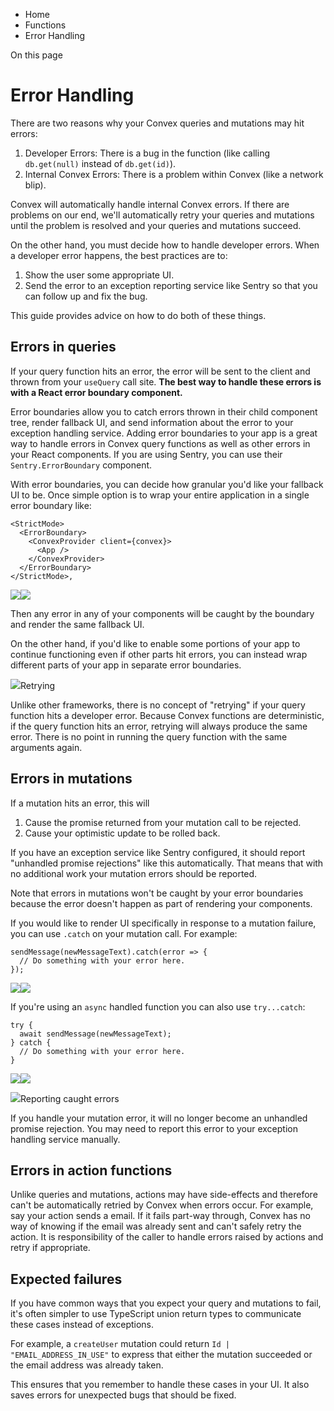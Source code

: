 <div>

<div>

<div>

<div>

-   Home
-   Functions
-   Error Handling

<div>

On this page

</div>

<div>

<div>

# Error Handling

</div>

There are two reasons why your Convex queries and mutations may hit
errors:

1.  Developer Errors: There is a bug in the function (like calling
    `db.get(null)` instead of `db.get(id)`).
2.  Internal Convex Errors: There is a problem within Convex (like a
    network blip).

Convex will automatically handle internal Convex errors. If there are
problems on our end, we\'ll automatically retry your queries and
mutations until the problem is resolved and your queries and mutations
succeed.

On the other hand, you must decide how to handle developer errors. When
a developer error happens, the best practices are to:

1.  Show the user some appropriate UI.
2.  Send the error to an exception reporting service like Sentry so that
    you can follow up and fix the bug.

This guide provides advice on how to do both of these things.

## Errors in queries​

If your query function hits an error, the error will be sent to the
client and thrown from your `useQuery` call site. **The best way to
handle these errors is with a React error boundary component.**

Error boundaries allow you to catch errors thrown in their child
component tree, render fallback UI, and send information about the error
to your exception handling service. Adding error boundaries to your app
is a great way to handle errors in Convex query functions as well as
other errors in your React components. If you are using Sentry, you can
use their `Sentry.ErrorBoundary` component.

With error boundaries, you can decide how granular you\'d like your
fallback UI to be. Once simple option is to wrap your entire application
in a single error boundary like:

<div>

<div>

    <StrictMode>
      <ErrorBoundary>
        <ConvexProvider client={convex}>
          <App />
        </ConvexProvider>
      </ErrorBoundary>
    </StrictMode>,

<div>

![](data:image/svg+xml;base64,PHN2Zz48cGF0aD48L3BhdGg+PC9zdmc+)![](data:image/svg+xml;base64,PHN2Zz48cGF0aD48L3BhdGg+PC9zdmc+)

</div>

</div>

</div>

Then any error in any of your components will be caught by the boundary
and render the same fallback UI.

On the other hand, if you\'d like to enable some portions of your app to
continue functioning even if other parts hit errors, you can instead
wrap different parts of your app in separate error boundaries.

<div>

<div>

![](data:image/svg+xml;base64,PHN2Zz48cGF0aD48L3BhdGg+PC9zdmc+)Retrying

</div>

<div>

Unlike other frameworks, there is no concept of \"retrying\" if your
query function hits a developer error. Because Convex functions are
deterministic, if the query function hits an error, retrying will always
produce the same error. There is no point in running the query function
with the same arguments again.

</div>

</div>

## Errors in mutations​

If a mutation hits an error, this will

1.  Cause the promise returned from your mutation call to be rejected.
2.  Cause your optimistic update to be rolled back.

If you have an exception service like Sentry configured, it should
report \"unhandled promise rejections\" like this automatically. That
means that with no additional work your mutation errors should be
reported.

Note that errors in mutations won\'t be caught by your error boundaries
because the error doesn\'t happen as part of rendering your components.

If you would like to render UI specifically in response to a mutation
failure, you can use `.catch` on your mutation call. For example:

<div>

<div>

    sendMessage(newMessageText).catch(error => {
      // Do something with your error here.
    });

<div>

![](data:image/svg+xml;base64,PHN2Zz48cGF0aD48L3BhdGg+PC9zdmc+)![](data:image/svg+xml;base64,PHN2Zz48cGF0aD48L3BhdGg+PC9zdmc+)

</div>

</div>

</div>

If you\'re using an `async` handled function you can also use
`try...catch`:

<div>

<div>

    try {
      await sendMessage(newMessageText);
    } catch {
      // Do something with your error here.
    }

<div>

![](data:image/svg+xml;base64,PHN2Zz48cGF0aD48L3BhdGg+PC9zdmc+)![](data:image/svg+xml;base64,PHN2Zz48cGF0aD48L3BhdGg+PC9zdmc+)

</div>

</div>

</div>

<div>

<div>

![](data:image/svg+xml;base64,PHN2Zz48cGF0aD48L3BhdGg+PC9zdmc+)Reporting
caught errors

</div>

<div>

If you handle your mutation error, it will no longer become an unhandled
promise rejection. You may need to report this error to your exception
handling service manually.

</div>

</div>

## Errors in action functions​

Unlike queries and mutations, actions may have side-effects and
therefore can\'t be automatically retried by Convex when errors occur.
For example, say your action sends a email. If it fails part-way
through, Convex has no way of knowing if the email was already sent and
can\'t safely retry the action. It is responsibility of the caller to
handle errors raised by actions and retry if appropriate.

## Expected failures​

If you have common ways that you expect your query and mutations to
fail, it\'s often simpler to use TypeScript union return types to
communicate these cases instead of exceptions.

For example, a `createUser` mutation could return
`Id | "EMAIL_ADDRESS_IN_USE"` to express that either the mutation
succeeded or the email address was already taken.

This ensures that you remember to handle these cases in your UI. It also
saves errors for unexpected bugs that should be fixed.

</div>

</div>

</div>

</div>

</div>
